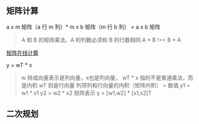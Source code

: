 ## 矩阵计算

a x m 矩阵（a 行 m 列）* m x b 矩阵（m 行 b 列） = a x b 矩阵
> A 和 B 的矩阵乘法，A 的列数必须和 B 的行数相同
> A * B !== B * A

[矩阵在线计算](https://www.shuxuele.com/algebra/matrix-calculator.html)


y = wT * x 
> w 转成向量表示是列向量，x也是列向量， wT * x 指的不是普通乘法，而是内积
> wT 则是行向量
> 列项列和行向量的内积（矩阵内积） = 数值
> y1 = w1 * x1
> y2 = w2 * x2
> 矩阵表示 y = [w1,w2] * [x1,x2]T

## 二次规划

